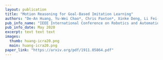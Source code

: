 ```yaml
---
layout: publication
title: "Motion Reasoning for Goal-Based Imitation Learning"
authors: "De-An Huang, Yu-Wei Chao*, Chris Paxton*, Xinke Deng, Li Fei-Fei, Juan Carlos Niebles, Animesh Garg, Dieter Fox"
pub_info_name: "IEEE International Conference on Robotics and Automation (ICRA)"
pub_info_date: May 2020
excerpt: text text text
images:
  thumb: huang-icra20.png
  main: huang-icra20.png
paper_link: "https://arxiv.org/pdf/1911.05864.pdf"
---
```


